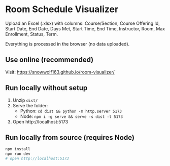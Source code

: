 # Room Schedule Visualizer

Upload an Excel (.xlsx) with columns:
Course/Section, Course Offering Id, Start Date, End Date, Days Met, Start Time, End Time, Instructor, Room, Max Enrollment, Status, Term.

Everything is processed in the browser (no data uploaded).

## Use online (recommended)
Visit: https://snowwolf163.github.io/room-visualizer/

## Run locally without setup
1. Unzip `dist/`
2. Serve the folder:
   - Python: `cd dist && python -m http.server 5173`
   - Node: `npm i -g serve && serve -s dist -l 5173`
3. Open http://localhost:5173

## Run locally from source (requires Node)
```bash
npm install
npm run dev
# open http://localhost:5173